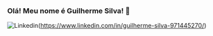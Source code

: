 ### Olá! Meu nome é Guilherme Silva! 👋

![Linkedin](https://img.shields.io/badge/LinkedIn-0077B5?style=for-the-badge&logo=linkedin&logoColor=white)(https://www.linkedin.com/in/guilherme-silva-971445270/)
